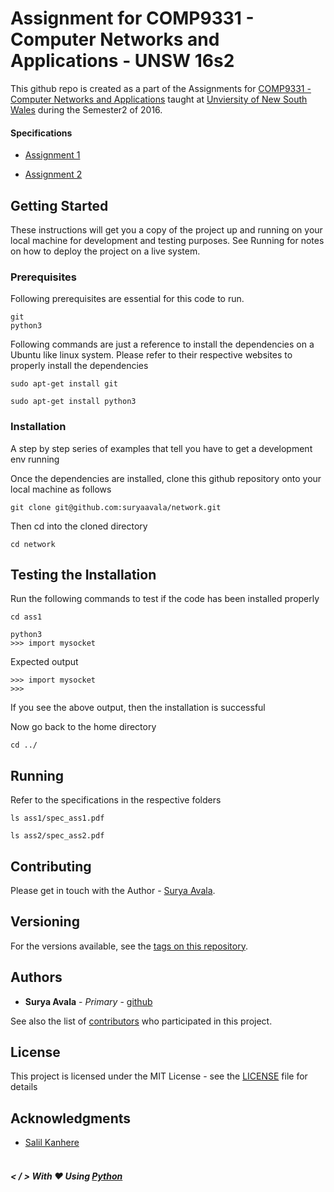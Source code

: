 # Assignment for COMP9331 - Computer Networks and Applications - UNSW 16s2

This github repo is created as a part of the Assignments for [COMP9331 - Computer Networks and Applications](http://www.cse.unsw.edu.au/~cs9417) taught at [Unviersity of New South Wales](https://www.unsw.edu.au) during the Semester2 of 2016.

#### Specifications

* [Assignment 1](https://webcms3.cse.unsw.edu.au/static/uploads/course/COMP3331/16s2/bbf69093f0f24a15e5824a21ddb2a5f56c18e749130d48ceb303d0c5ce082e87/Assignment1.pdf)

* [Assignment 2](https://webcms3.cse.unsw.edu.au/static/uploads/course/COMP3331/16s2/0c2c81320c3c52506060eb8643d7c05d57baad829c90b51b8291f30155cedc78/Assignment2.pdf)



## Getting Started

These instructions will get you a copy of the project up and running on your local machine for development and testing purposes. See Running for notes on how to deploy the project on a live system.

### Prerequisites

Following prerequisites are essential for this code to run.

```
git
python3
```

Following commands are just a reference to install the dependencies on a Ubuntu like linux system. Please refer to their respective websites to properly install the dependencies

```
sudo apt-get install git

sudo apt-get install python3
```

### Installation

A step by step series of examples that tell you have to get a development env running

Once the dependencies are installed, clone this github repository onto your local machine as follows
```
git clone git@github.com:suryaavala/network.git
```

Then cd into the cloned directory

```
cd network
```

## Testing the Installation

Run the following commands to test if the code has been installed properly

```
cd ass1

python3
>>> import mysocket
```

Expected output
```
>>> import mysocket
>>>
```
If you see the above output, then the installation is successful

Now go back to the home directory

```
cd ../
```

## Running

Refer to the specifications in the respective folders

```
ls ass1/spec_ass1.pdf

ls ass2/spec_ass2.pdf
```





## Contributing

Please get in touch with the Author - [Surya Avala](https://twitter.com/suryaavala).

## Versioning

For the versions available, see the [tags on this repository](https://github.com/suryaavala/network/tags).

## Authors

* **Surya Avala** - *Primary* - [github](https://github.com/suryaavala)

See also the list of [contributors](https://github.com/suryaavala/network/contributors) who participated in this project.

## License

This project is licensed under the MIT License - see the [LICENSE](https://github.com/suryaavala/network/blob/master/LICENSE) file for details

## Acknowledgments

* [Salil Kanhere](https://www.cse.unsw.edu.au/~salilk/) <br><br>

##### < / > With :heart: Using [Python](https://www.python.org/) 
